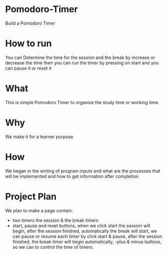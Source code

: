 # Pomodoro-Timer
Build a Pomodoro Timer

# How to run
You can Determine the time for the session and the break by increase or decrease the time then you can run the timer by pressing on start and you can pause it or reset it

# What
This is simple Pomodoro Timer to organize the study time or working time.

# Why
We make it for a learner purpose

# How
We began in the writing of program inputs and what are the processes that will be implemented and how to get information after completion

# Project Plan
 We plan to make a page contain:
 - two timers  the session & the break timers
 - start, pause and reset buttons, when we click start the session will  begin, after the session finished, automatically the break          will start, we can pause or resume each timer by click start & pause, after the session finished, the break timer will begin automatically,
 -plus & minus buttons, so we can to control the time of timers.


	





